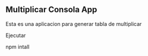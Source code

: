 
## Multiplicar Consola App

Esta es una aplicacion para generar tabla de 
multiplicar

Ejecutar
 
npm intall